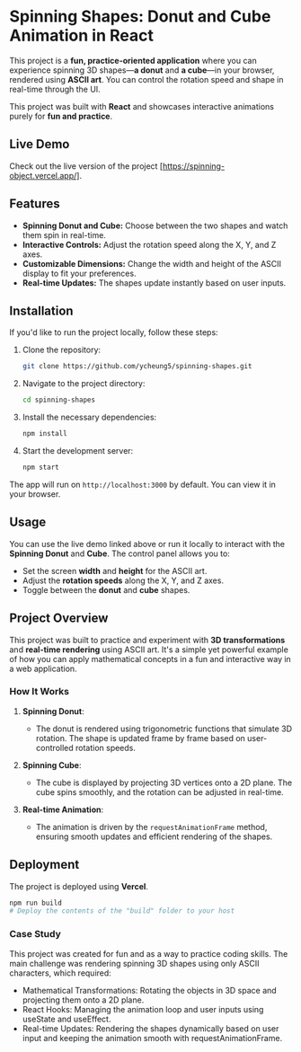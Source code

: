 # Spinning Shapes: Donut and Cube Animation in React

This project is a **fun, practice-oriented application** where you can experience spinning 3D shapes—**a donut** and **a cube**—in your browser, rendered using **ASCII art**. You can control the rotation speed and shape in real-time through the UI.

This project was built with **React** and showcases interactive animations purely for **fun and practice**.

## Live Demo

Check out the live version of the project [https://spinning-object.vercel.app/].

## Features

- **Spinning Donut and Cube:** Choose between the two shapes and watch them spin in real-time.
- **Interactive Controls:** Adjust the rotation speed along the X, Y, and Z axes.
- **Customizable Dimensions:** Change the width and height of the ASCII display to fit your preferences.
- **Real-time Updates:** The shapes update instantly based on user inputs.

## Installation

If you'd like to run the project locally, follow these steps:

1. Clone the repository:
    ```bash
    git clone https://github.com/ycheung5/spinning-shapes.git
    ```

2. Navigate to the project directory:
    ```bash
    cd spinning-shapes
    ```

3. Install the necessary dependencies:
    ```bash
    npm install
    ```

4. Start the development server:
    ```bash
    npm start
    ```

The app will run on `http://localhost:3000` by default. You can view it in your browser.

## Usage

You can use the live demo linked above or run it locally to interact with the **Spinning Donut** and **Cube**. The control panel allows you to:

- Set the screen **width** and **height** for the ASCII art.
- Adjust the **rotation speeds** along the X, Y, and Z axes.
- Toggle between the **donut** and **cube** shapes.

## Project Overview

This project was built to practice and experiment with **3D transformations** and **real-time rendering** using ASCII art. It's a simple yet powerful example of how you can apply mathematical concepts in a fun and interactive way in a web application.

### How It Works

1. **Spinning Donut**:
    - The donut is rendered using trigonometric functions that simulate 3D rotation. The shape is updated frame by frame based on user-controlled rotation speeds.
  
2. **Spinning Cube**:
    - The cube is displayed by projecting 3D vertices onto a 2D plane. The cube spins smoothly, and the rotation can be adjusted in real-time.

3. **Real-time Animation**:
    - The animation is driven by the `requestAnimationFrame` method, ensuring smooth updates and efficient rendering of the shapes.

## Deployment

The project is deployed using **Vercel**.


```bash
npm run build
# Deploy the contents of the "build" folder to your host
```
### Case Study

This project was created for fun and as a way to practice coding skills. The main challenge was rendering spinning 3D shapes using only ASCII characters, which required:
<br>
* Mathematical Transformations: Rotating the objects in 3D space and projecting them onto a 2D plane.
* React Hooks: Managing the animation loop and user inputs using useState and useEffect.
* Real-time Updates: Rendering the shapes dynamically based on user input and keeping the animation smooth with requestAnimationFrame.



